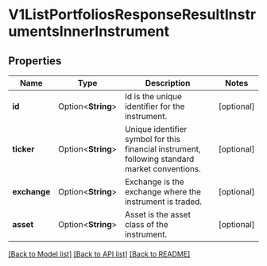 # V1ListPortfoliosResponseResultInstrumentsInnerInstrument

## Properties

Name | Type | Description | Notes
------------ | ------------- | ------------- | -------------
**id** | Option<**String**> | Id is the unique identifier for the instrument. | [optional]
**ticker** | Option<**String**> | Unique identifier symbol for this financial instrument, following standard market conventions. | [optional]
**exchange** | Option<**String**> | Exchange is the exchange where the instrument is traded. | [optional]
**asset** | Option<**String**> | Asset is the asset class of the instrument. | [optional]

[[Back to Model list]](../README.md#documentation-for-models) [[Back to API list]](../README.md#documentation-for-api-endpoints) [[Back to README]](../README.md)


